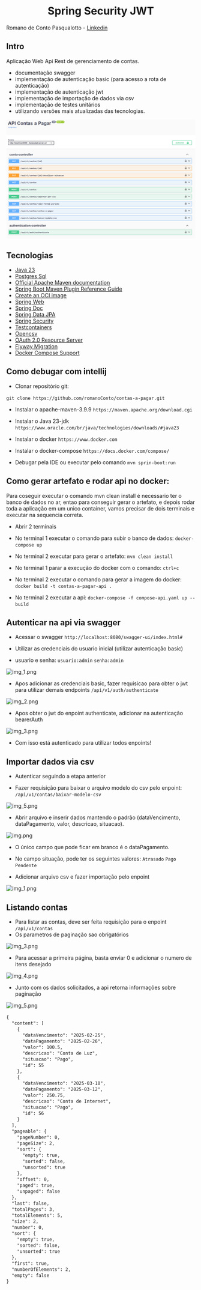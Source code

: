 <h1 align="center">
  Spring Security JWT
</h1>

Romano de Conto Pasqualotto - [Linkedin](www.linkedin.com/in/romano-de-conto-pasqualotto)

## Intro

Aplicação Web Api Rest de gerenciamento de contas.
- documentação swagger
- implementação de autenticação basic (para acesso a rota de autenticação)
- implementação de autenticação jwt
- implementação de importação de dados via csv
- implementação de testes unitários
- utilizando versões mais atualizadas das tecnologias.

![img.png](files/swagger.png)

## Tecnologias

* [Java 23](https://www.oracle.com/java/technologies/javase-jdk23-doc-downloads.html)
* [Postgres Sql](https://www.postgresql.org/docs/)
* [Official Apache Maven documentation](https://maven.apache.org/guides/index.html)
* [Spring Boot Maven Plugin Reference Guide](https://docs.spring.io/spring-boot/3.4.3/maven-plugin)
* [Create an OCI image](https://docs.spring.io/spring-boot/3.4.3/maven-plugin/build-image.html)
* [Spring Web](https://docs.spring.io/spring-boot/3.4.3/reference/web/servlet.html)
* [Spring Doc](https://springdoc.org)
* [Spring Data JPA](https://docs.spring.io/spring-boot/3.4.3/reference/data/sql.html#data.sql.jpa-and-spring-data)
* [Spring Security](https://spring.io/projects/spring-security)
* [Testcontainers](https://docs.spring.io/spring-boot/reference/testing/testcontainers.html)
* [Opencsv](https://opencsv.sourceforge.net)
* [OAuth 2.0 Resource Server](https://docs.spring.io/spring-security/reference/servlet/oauth2/resource-server/index.html)
* [Flyway Migration](https://docs.spring.io/spring-boot/3.4.3/how-to/data-initialization.html#howto.data-initialization.migration-tool.flyway)
* [Docker Compose Support](https://docs.spring.io/spring-boot/3.4.3/reference/features/dev-services.html#features.dev-services.docker-compose)

## Como debugar com intellij

- Clonar repositório git:

```git clone https://github.com/romanoConto/contas-a-pagar.git```

- Instalar o apache-maven-3.9.9
```https://maven.apache.org/download.cgi```

- Instalar o Java 23-jdk
```https://www.oracle.com/br/java/technologies/downloads/#java23```

- Instalar o docker
```https://www.docker.com```

- Instalar o docker-compose 
```https://docs.docker.com/compose/ ```

- Debugar pela IDE ou executar pelo comando
```mvn sprin-boot:run```

## Como gerar artefato e rodar api no docker:

Para coseguir executar o comando mvn clean install é necessario ter o banco de dados no ar, entao para conseguir gerar o artefato, e depois rodar toda a aplicação em um unico container, vamos precisar de dois terminais e executar na sequencia correta.

- Abrir 2 terminais
- No terminal 1 executar o comando para subir o banco de dados:
```docker-compose up```

- No terminal 2 executar para gerar o artefato:
```mvn clean install```

- No terminal 1 parar a execução do docker com o comando:
```ctrl+c```

- No terminal 2 executar o comando para gerar a imagem do docker:
```docker build -t contas-a-pagar-api .```

- No terminal 2 executar a api:
```docker-compose -f compose-api.yaml up --build```

## Autenticar na api via swagger

- Acessar o swagger
```http://localhost:8080/swagger-ui/index.html#```

- Utilizar as credenciais do usuario inicial (utilizar autenticação basic)
- usuario e senha:
```usuario:admin```
```senha:admin```

![img_1.png](files/autenticacao_basic.png)

- Apos adicionar as credenciais basic, fazer requisicao para obter o jwt para utilizar demais endpoints
```/api/v1/auth/authenticate```

![img_2.png](files/obter_jwt.png)

- Apos obter o jwt do enpoint authenticate, adicionar na autenticação bearerAuth 

![img_3.png](files/adicionar_jwt.png)

- Com isso está autenticado para utilizar todos enpoints!

## Importar dados via csv
- Autenticar seguindo a etapa anterior

- Fazer requisição para baixar o arquivo modelo do csv pelo enpoint:
```/api/v1/contas/baixar-modelo-csv```

![img_5.png](files/baixar_modelo_csv.png)

- Abrir arquivo e inserir dados mantendo o padrão (dataVencimento, dataPagamento, valor, descricao, situacao).

![img.png](files/formato_dados_csv.png)

- O único campo que pode ficar em branco é o dataPagamento.
- No campo situação, pode ter os seguintes valores:
```Atrasado```
```Pago```
```Pendente```

- Adicionar arquivo csv e fazer importação pelo enpoint

![img_1.png](files/adicionar_csv.png)

## Listando contas
- Para listar as contas, deve ser feita requisição para o enpoint
```/api/v1/contas```
- Os parametros de paginação sao obrigatórios

![img_3.png](files/paginacao_obrigatoria.png)

- Para acessar a primeira página, basta enviar 0 e adicionar o numero de itens desejado

![img_4.png](files/resultado_lista_contas.png)

- Junto com os dados solicitados, a api retorna informações sobre paginação

![img_5.png](files/informacoes_paginacao.png)

```
{
  "content": [
    {
      "dataVencimento": "2025-02-25",
      "dataPagamento": "2025-02-26",
      "valor": 100.5,
      "descricao": "Conta de Luz",
      "situacao": "Pago",
      "id": 55
    },
    {
      "dataVencimento": "2025-03-10",
      "dataPagamento": "2025-03-12",
      "valor": 250.75,
      "descricao": "Conta de Internet",
      "situacao": "Pago",
      "id": 56
    }
  ],
  "pageable": {
    "pageNumber": 0,
    "pageSize": 2,
    "sort": {
      "empty": true,
      "sorted": false,
      "unsorted": true
    },
    "offset": 0,
    "paged": true,
    "unpaged": false
  },
  "last": false,
  "totalPages": 3,
  "totalElements": 5,
  "size": 2,
  "number": 0,
  "sort": {
    "empty": true,
    "sorted": false,
    "unsorted": true
  },
  "first": true,
  "numberOfElements": 2,
  "empty": false
}
```